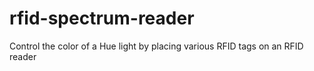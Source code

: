 # rfid-spectrum-reader
Control the color of a Hue light by placing various RFID tags on an RFID reader
